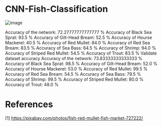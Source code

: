 # CNN-Fish-Classification

![image](https://user-images.githubusercontent.com/108604868/188543147-477ca731-1d2b-4c6e-bf41-5c4e2f805897.png)



Accuracy of the network: 72.27777777777777 %
Accuracy of Black Sea Sprat: 93.5 %
Accuracy of Gilt-Head Bream: 52.5 %
Accuracy of Hourse Mackerel: 40.5 %
Accuracy of Red Mullet: 84.0 %
Accuracy of Red Sea Bream: 83.5 %
Accuracy of Sea Bass: 64.5 %
Accuracy of Shrimp: 94.0 %
Accuracy of Striped Red Mullet: 54.5 %
Accuracy of Trout: 83.5 %
Validate dataset accuracy
Accuracy of the network: 73.83333333333333 %
Accuracy of Black Sea Sprat: 98.5 %
Accuracy of Gilt-Head Bream: 52.0 %
Accuracy of Hourse Mackerel: 53.0 %
Accuracy of Red Mullet: 99.5 %
Accuracy of Red Sea Bream: 54.5 %
Accuracy of Sea Bass: 79.5 %
Accuracy of Shrimp: 99.5 %
Accuracy of Striped Red Mullet: 80.0 %
Accuracy of Trout: 48.0 %



# References
[1] https://pixabay.com/photos/fish-red-mullet-fish-market-727222/
